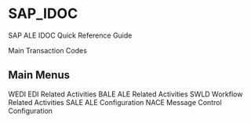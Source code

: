 # SAP_IDOC
SAP ALE IDOC Quick Reference Guide

Main Transaction Codes

## Main Menus

WEDI EDI Related Activities
BALE ALE Related Activities
SWLD Workflow Related Activities
SALE ALE Configuration
NACE Message Control Configuration


